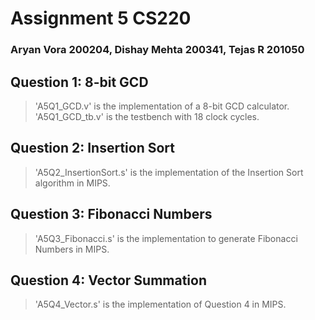 # Assignment 5 CS220

### Aryan Vora 200204, Dishay Mehta 200341, Tejas R 201050

## Question 1: 8-bit GCD

> 'A5Q1_GCD.v' is the implementation of a 8-bit GCD calculator.
> <br>
> 'A5Q1_GCD_tb.v' is the testbench with 18 clock cycles.
> <br>

## Question 2: Insertion Sort

> 'A5Q2_InsertionSort.s' is the implementation of the Insertion Sort algorithm in MIPS.
> <br>

## Question 3: Fibonacci Numbers

> 'A5Q3_Fibonacci.s' is the implementation to generate Fibonacci Numbers in MIPS.
> <br>

## Question 4: Vector Summation

> 'A5Q4_Vector.s' is the implementation of Question 4 in MIPS.
> <br>